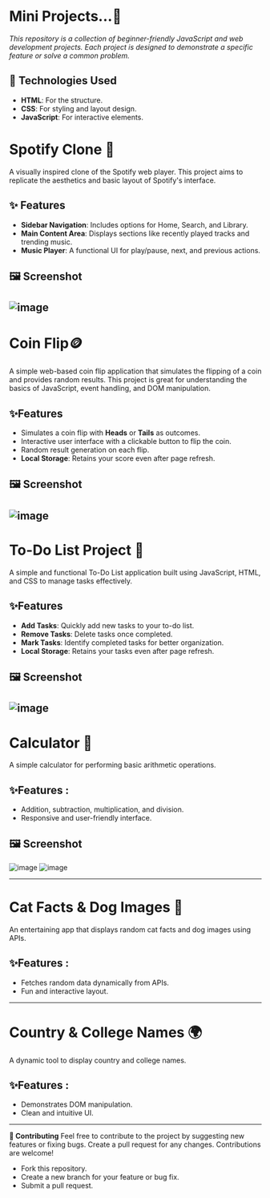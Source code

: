 # Mini Projects...🚀
*This repository is a collection of beginner-friendly JavaScript and web development projects. Each project is designed to demonstrate a specific feature or solve a common problem.*
## 🔧 Technologies Used
- **HTML**: For the structure.
- **CSS**: For styling and layout design.
- **JavaScript**: For interactive elements.
  
# Spotify Clone 🎵

A visually inspired clone of the Spotify web player. This project aims to replicate the aesthetics and basic layout of Spotify's interface.

## ✨ Features
- **Sidebar Navigation**: Includes options for Home, Search, and Library.
- **Main Content Area**: Displays sections like recently played tracks and trending music.
- **Music Player**: A functional UI for play/pause, next, and previous actions.

## 🖼️ Screenshot
![image](https://github.com/user-attachments/assets/8328c6a9-5f77-4ad3-bb8b-3897c35168e9)
---
# Coin Flip🪙

A simple web-based coin flip application that simulates the flipping of a coin and provides random results. This project is great for understanding the basics of JavaScript, event handling, and DOM manipulation.

## ✨Features

- Simulates a coin flip with **Heads** or **Tails** as outcomes.
- Interactive user interface with a clickable button to flip the coin.
- Random result generation on each flip.
- **Local Storage**: Retains your score even after page refresh.

## 🖼️ Screenshot
![image](https://github.com/user-attachments/assets/fe1efa28-21b9-467a-a968-27a88c0fab97)
---
# To-Do List Project 📝 

A simple and functional To-Do List application built using JavaScript, HTML, and CSS to manage tasks effectively.

## ✨Features
- **Add Tasks**: Quickly add new tasks to your to-do list.
- **Remove Tasks**: Delete tasks once completed.
- **Mark Tasks**: Identify completed tasks for better organization.
- **Local Storage**: Retains your tasks even after page refresh.

## 🖼️ Screenshot
![image](https://github.com/user-attachments/assets/3b657dc9-baa9-4bbf-b642-183e4b6e7b8a)
---
# Calculator 🧮

A simple calculator for performing basic arithmetic operations.

## ✨Features :
   * Addition, subtraction, multiplication, and division.
   * Responsive and user-friendly interface.

## 🖼️ Screenshot
![image](https://github.com/user-attachments/assets/089aa0b1-763e-4066-8b65-a06c68436d10)
![image](https://github.com/user-attachments/assets/dcb0d5df-a120-4ed2-b7ef-52a331940b14)

---
#  Cat Facts & Dog Images 🐾

An entertaining app that displays random cat facts and dog images using APIs.

## ✨Features :
   * Fetches random data dynamically from APIs.
   * Fun and interactive layout.

---
# Country & College Names 🌍 

A dynamic tool to display country and college names.

## ✨Features :

  * Demonstrates DOM manipulation.
  * Clean and intuitive UI.

***


**🤝 Contributing**
Feel free to contribute to the project by suggesting new features or fixing bugs.
Create a pull request for any changes.
Contributions are welcome!

  * Fork this repository.
  * Create a new branch for your feature or bug fix.
  * Submit a pull request.
